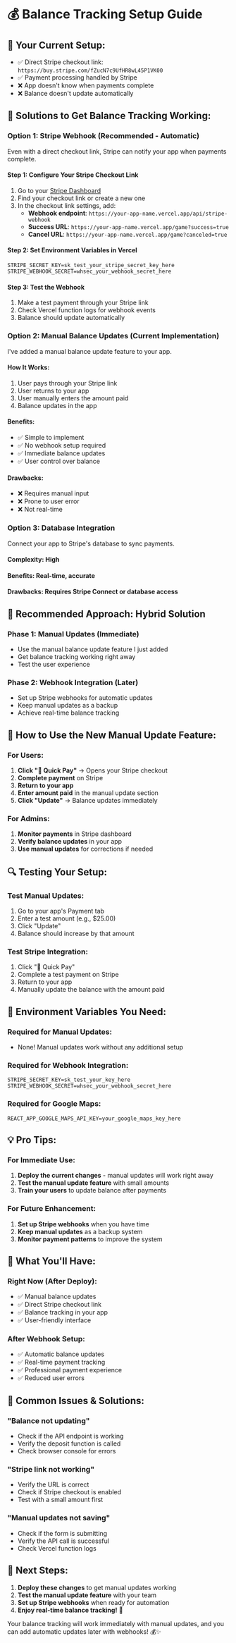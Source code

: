 # 💰 Balance Tracking Setup Guide

## 🎯 **Your Current Setup:**
- ✅ Direct Stripe checkout link: `https://buy.stripe.com/fZucN7c9UfHR8wL45P1VK00`
- ✅ Payment processing handled by Stripe
- ❌ App doesn't know when payments complete
- ❌ Balance doesn't update automatically

## 🔧 **Solutions to Get Balance Tracking Working:**

### **Option 1: Stripe Webhook (Recommended - Automatic)**
Even with a direct checkout link, Stripe can notify your app when payments complete.

#### **Step 1: Configure Your Stripe Checkout Link**
1. Go to your [Stripe Dashboard](https://dashboard.stripe.com/)
2. Find your checkout link or create a new one
3. In the checkout link settings, add:
   - **Webhook endpoint**: `https://your-app-name.vercel.app/api/stripe-webhook`
   - **Success URL**: `https://your-app-name.vercel.app/game?success=true`
   - **Cancel URL**: `https://your-app-name.vercel.app/game?canceled=true`

#### **Step 2: Set Environment Variables in Vercel**
```env
STRIPE_SECRET_KEY=sk_test_your_stripe_secret_key_here
STRIPE_WEBHOOK_SECRET=whsec_your_webhook_secret_here
```

#### **Step 3: Test the Webhook**
1. Make a test payment through your Stripe link
2. Check Vercel function logs for webhook events
3. Balance should update automatically

### **Option 2: Manual Balance Updates (Current Implementation)**
I've added a manual balance update feature to your app.

#### **How It Works:**
1. User pays through your Stripe link
2. User returns to your app
3. User manually enters the amount paid
4. Balance updates in the app

#### **Benefits:**
- ✅ Simple to implement
- ✅ No webhook setup required
- ✅ Immediate balance updates
- ✅ User control over balance

#### **Drawbacks:**
- ❌ Requires manual input
- ❌ Prone to user error
- ❌ Not real-time

### **Option 3: Database Integration**
Connect your app to Stripe's database to sync payments.

#### **Complexity:** High
#### **Benefits:** Real-time, accurate
#### **Drawbacks:** Requires Stripe Connect or database access

## 🚀 **Recommended Approach: Hybrid Solution**

### **Phase 1: Manual Updates (Immediate)**
- Use the manual balance update feature I just added
- Get balance tracking working right away
- Test the user experience

### **Phase 2: Webhook Integration (Later)**
- Set up Stripe webhooks for automatic updates
- Keep manual updates as a backup
- Achieve real-time balance tracking

## 📱 **How to Use the New Manual Update Feature:**

### **For Users:**
1. **Click "🚀 Quick Pay"** → Opens your Stripe checkout
2. **Complete payment** on Stripe
3. **Return to your app**
4. **Enter amount paid** in the manual update section
5. **Click "Update"** → Balance updates immediately

### **For Admins:**
1. **Monitor payments** in Stripe dashboard
2. **Verify balance updates** in your app
3. **Use manual updates** for corrections if needed

## 🔍 **Testing Your Setup:**

### **Test Manual Updates:**
1. Go to your app's Payment tab
2. Enter a test amount (e.g., $25.00)
3. Click "Update"
4. Balance should increase by that amount

### **Test Stripe Integration:**
1. Click "🚀 Quick Pay"
2. Complete a test payment on Stripe
3. Return to your app
4. Manually update the balance with the amount paid

## 🎯 **Environment Variables You Need:**

### **Required for Manual Updates:**
- None! Manual updates work without any additional setup

### **Required for Webhook Integration:**
```env
STRIPE_SECRET_KEY=sk_test_your_key_here
STRIPE_WEBHOOK_SECRET=whsec_your_webhook_secret_here
```

### **Required for Google Maps:**
```env
REACT_APP_GOOGLE_MAPS_API_KEY=your_google_maps_key_here
```

## 💡 **Pro Tips:**

### **For Immediate Use:**
1. **Deploy the current changes** - manual updates will work right away
2. **Test the manual update feature** with small amounts
3. **Train your users** to update balance after payments

### **For Future Enhancement:**
1. **Set up Stripe webhooks** when you have time
2. **Keep manual updates** as a backup system
3. **Monitor payment patterns** to improve the system

## 🎉 **What You'll Have:**

### **Right Now (After Deploy):**
- ✅ Manual balance updates
- ✅ Direct Stripe checkout link
- ✅ Balance tracking in your app
- ✅ User-friendly interface

### **After Webhook Setup:**
- ✅ Automatic balance updates
- ✅ Real-time payment tracking
- ✅ Professional payment experience
- ✅ Reduced user errors

## 🚨 **Common Issues & Solutions:**

### **"Balance not updating"**
- Check if the API endpoint is working
- Verify the deposit function is called
- Check browser console for errors

### **"Stripe link not working"**
- Verify the URL is correct
- Check if Stripe checkout is enabled
- Test with a small amount first

### **"Manual updates not saving"**
- Check if the form is submitting
- Verify the API call is successful
- Check Vercel function logs

## 🔗 **Next Steps:**

1. **Deploy these changes** to get manual updates working
2. **Test the manual update feature** with your team
3. **Set up Stripe webhooks** when ready for automation
4. **Enjoy real-time balance tracking!** 🎯

Your balance tracking will work immediately with manual updates, and you can add automatic updates later with webhooks! 💰✨ 